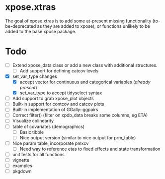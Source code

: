
<!-- README.md is generated from README.Rmd. Please edit that file -->

# xpose.xtras

<!-- badges: start -->
<!-- badges: end -->

The goal of xpose.xtras is to add some at-present missing functionality
(to-be-deprecated as they are added to xpose), or functions unlikely to
be added to the base xpose package.

# Todo

- [ ] Extend xpose_data class or add a new class with additional
  structures.
  - [ ] Add support for defining catcov levels
- [x] set_var_type changes
  - [x] accept vector for continuous and categorical variables (*already
    present*)
  - [x] set_var_type to accept tidyselect syntax
- [ ] Add support to grab xpose_plot objects
- [ ] Built-in support for contcov and catcov plots
- [ ] Built-in implementation of GGally::ggpairs
- [ ] Correct filter() (filter on xpdb_data breaks some columns, eg ETA)
- [ ] Visualize colinearity
- [ ] table of covariates (demographics)
  - [ ] Basic tibble
  - [ ] Nice output version (similar to nice output for prm_table)
- [ ] Nice param table, incorporate pmxcv
  - [ ] Need way to reference etas to fixed effects and state
    transformation
- [ ] unit tests for all functions
- [ ] vignette
- [ ] examples
- [ ] pkgdown

